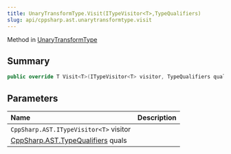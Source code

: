 ```yaml
---
title: UnaryTransformType.Visit(ITypeVisitor<T>,TypeQualifiers)
slug: api/cppsharp.ast.unarytransformtype.visit
---
```

Method in [UnaryTransformType](/api/cppsharp/ast/unarytransformtype)

## Summary



```csharp
public override T Visit<T>(ITypeVisitor<T> visitor, TypeQualifiers quals = new TypeQualifiers())
```

## Parameters

|Name|Description|
|:---|:---|
|`CppSharp.AST.ITypeVisitor<T>` visitor||
|[CppSharp.AST.TypeQualifiers](/api/cppsharp/ast/typequalifiers) quals||

